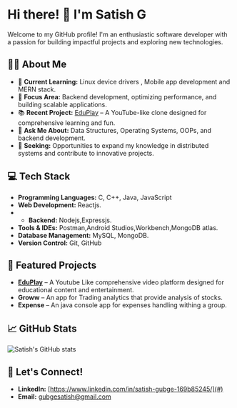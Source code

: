 # Hi there! 👋 I'm Satish G

Welcome to my GitHub profile! I'm an enthusiastic software developer with a passion for building impactful projects and exploring new technologies. 

## 🧑‍💻 About Me
- 🌱 **Current Learning:** Linux device drivers , Mobile app development and MERN stack.
- 🎯 **Focus Area:** Backend development, optimizing performance, and building scalable applications.
- 📚 **Recent Project:** [EduPlay](#) – A YouTube-like clone designed for comprehensive learning and fun.
- 💬 **Ask Me About:** Data Structures, Operating Systems, OOPs, and backend development.
- 🚀 **Seeking:** Opportunities to expand my knowledge in distributed systems and contribute to innovative projects.

## 💻 Tech Stack
- **Programming Languages:** C, C++, Java, JavaScript
- **Web Development:**  Reactjs.
- - **Backend:** Nodejs,Expressjs.
- **Tools & IDEs:** Postman,Android Studios,Workbench,MongoDB atlas.
- **Database Management:** MySQL, MongoDB.
- **Version Control:** Git, GitHub

## 🌟 Featured Projects
- [**EduPlay**](#) – A Youtube Like comprehensive video platform designed for educational content and entertainment.
- **Groww** – An app for Trading analytics that provide analysis of stocks.
- **Expense** – An java console app for expenses handling withing a group. 

## 📈 GitHub Stats
![Satish's GitHub stats](https://github-readme-stats.vercel.app/api?username=Satishg2606&show_icons=true&theme=radical)


## 🤝 Let's Connect!
- **LinkedIn:** [https://www.linkedin.com/in/satish-gubge-169b85245/](#)
- **Email:** [gubgesatish@gmail.com](#)
